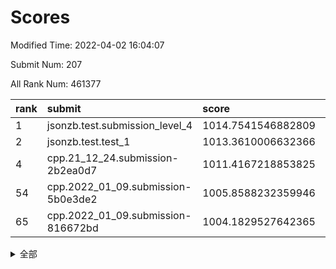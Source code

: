 # Scores

Modified Time: 2022-04-02 16:04:07

Submit Num: 207

All Rank Num: 461377

| rank |               submit               |       score        |       sigma        | pk_num |
| :--- | :--------------------------------- | :----------------- | :----------------- | :----- |
| 1    | jsonzb.test.submission_level_4     | 1014.7541546882809 | 0.82146697546982   | 8916   |
| 2    | jsonzb.test.test_1                 | 1013.3610006632366 | 0.7957747169523601 | 8920   |
| 4    | cpp.21_12_24.submission-2b2ea0d7   | 1011.4167218853825 | 0.7693492732014872 | 8916   |
| 54   | cpp.2022_01_09.submission-5b0e3de2 | 1005.8588232359946 | 0.7241762695302026 | 8917   |
| 65   | cpp.2022_01_09.submission-816672bd | 1004.1829527642365 | 0.715972618631939  | 8916   |


<details>
<summary>全部</summary>

| rank |                 submit                 |       score        |       sigma        | pk_num |
| :--- | :------------------------------------- | :----------------- | :----------------- | :----- |
| 1    | jsonzb.test.submission_level_4         | 1014.7541546882809 | 0.82146697546982   | 8916   |
| 2    | jsonzb.test.test_1                     | 1013.3610006632366 | 0.7957747169523601 | 8920   |
| 3    | gobigger.level_3.submission_level_3_12 | 1011.5816555905797 | 0.778713972289789  | 8917   |
| 4    | cpp.21_12_24.submission-2b2ea0d7       | 1011.4167218853825 | 0.7693492732014872 | 8916   |
| 5    | gobigger.level_3.submission_level_3_15 | 1011.0270548607132 | 0.7920045067855745 | 8911   |
| 6    | gobigger.level_3.submission_level_3_37 | 1010.9551834033243 | 0.7822131514310057 | 8910   |
| 7    | gobigger.level_3.submission_level_3_48 | 1010.8826897243168 | 0.7632907357180652 | 8914   |
| 8    | gobigger.level_3.submission_level_3_31 | 1010.8741703287951 | 0.7539947495437646 | 8909   |
| 9    | gobigger.level_3.submission_level_3_25 | 1010.793263601956  | 0.7829750644978107 | 8914   |
| 10   | gobigger.level_3.submission_level_3_35 | 1010.6956390653619 | 0.7741251031520054 | 8912   |
| 11   | gobigger.level_3.submission_level_3_16 | 1010.6942207850492 | 0.7604068546607788 | 8916   |
| 12   | gobigger.level_3.submission_level_3_4  | 1010.6100382508271 | 0.7392890776673415 | 8921   |
| 13   | gobigger.level_3.submission_level_3_24 | 1010.5201479484506 | 0.7608252438547667 | 8914   |
| 14   | gobigger.level_3.submission_level_3_17 | 1010.5099625121502 | 0.7545527058110731 | 8917   |
| 15   | gobigger.level_3.submission_level_3_47 | 1010.4913040917464 | 0.7650475960600898 | 8919   |
| 16   | gobigger.level_3.submission_level_3_20 | 1010.4824436986819 | 0.7644741033707151 | 8913   |
| 17   | gobigger.level_3.submission_level_3_42 | 1010.4796723226281 | 0.7796819195890173 | 8915   |
| 18   | gobigger.level_3.submission_level_3_22 | 1010.4623087089241 | 0.7648958797022167 | 8924   |
| 19   | gobigger.level_3.submission_level_3_7  | 1010.4221488341616 | 0.7481794124993267 | 8916   |
| 20   | gobigger.level_3.submission_level_3_8  | 1010.4175354222347 | 0.7654807198469112 | 8918   |
| 21   | gobigger.level_3.submission_level_3_13 | 1010.3986329204391 | 0.742740324731344  | 8917   |
| 22   | gobigger.level_3.submission_level_3_34 | 1010.3700180979466 | 0.7550502344055368 | 8914   |
| 23   | gobigger.level_3.submission_level_3_19 | 1010.3524346448338 | 0.7720367916167068 | 8915   |
| 24   | gobigger.level_3.submission_level_3_39 | 1010.3139384511909 | 0.751498083480158  | 8911   |
| 25   | gobigger.level_3.submission_level_3_5  | 1010.2432492217649 | 0.7810527834044191 | 8920   |
| 26   | gobigger.level_3.submission_level_3_33 | 1010.0772849670572 | 0.7700173842651691 | 8915   |
| 27   | gobigger.level_3.submission_level_3_2  | 1009.9790079968222 | 0.7582494613049504 | 8918   |
| 28   | gobigger.level_3.submission_level_3_23 | 1009.9715553859996 | 0.7653182050960966 | 8914   |
| 29   | gobigger.level_3.submission_level_3_40 | 1009.9677113864032 | 0.7425731887507072 | 8920   |
| 30   | gobigger.level_3.submission_level_3_30 | 1009.945690384108  | 0.7565283686213297 | 8913   |
| 31   | gobigger.level_3.submission_level_3_1  | 1009.9151547339396 | 0.7558703613168942 | 8913   |
| 32   | gobigger.level_3.submission_level_3_26 | 1009.841527739894  | 0.7571871084062409 | 8918   |
| 33   | gobigger.level_3.submission_level_3_38 | 1009.7929719968679 | 0.7438657176417791 | 8914   |
| 34   | gobigger.level_3.submission_level_3_10 | 1009.6671949340036 | 0.7596203172531709 | 8918   |
| 35   | gobigger.level_3.submission_level_3_43 | 1009.6457174216489 | 0.7580571690829012 | 8917   |
| 36   | gobigger.level_3.submission_level_3_27 | 1009.6013807807437 | 0.747248066023629  | 8919   |
| 37   | gobigger.level_3.submission_level_3_32 | 1009.5981636731855 | 0.755761447682549  | 8914   |
| 38   | gobigger.level_3.submission_level_3_29 | 1009.5887431936793 | 0.7381800553799757 | 8919   |
| 39   | gobigger.level_3.submission_level_3_44 | 1009.5698914445488 | 0.748894021131768  | 8919   |
| 40   | gobigger.level_3.submission_level_3_28 | 1009.5591143422021 | 0.7577123991317338 | 8917   |
| 41   | gobigger.level_3.submission_level_3_9  | 1009.4670198371346 | 0.7647970705247237 | 8916   |
| 42   | gobigger.level_3.submission_level_3_45 | 1009.3873278916697 | 0.7232111991861806 | 8920   |
| 43   | gobigger.level_3.submission_level_3_49 | 1009.313549624456  | 0.7367361027146387 | 8918   |
| 44   | gobigger.level_3.submission_level_3_21 | 1009.3083362858208 | 0.7424856994792111 | 8915   |
| 45   | gobigger.level_3.submission_level_3_0  | 1009.3019011543819 | 0.7752997677250852 | 8920   |
| 46   | gobigger.level_3.submission_level_3_41 | 1009.2146467120002 | 0.7406699462198152 | 8912   |
| 47   | gobigger.level_3.submission_level_3_14 | 1009.1807640861884 | 0.7573054155566266 | 8917   |
| 48   | gobigger.level_3.submission_level_3_11 | 1009.1551995842044 | 0.7461124615248437 | 8920   |
| 49   | gobigger.level_3.submission_level_3_6  | 1008.6123099708612 | 0.7220876423870356 | 8918   |
| 50   | gobigger.level_3.submission_level_3_3  | 1008.5902346598831 | 0.7360924592378392 | 8912   |
| 51   | gobigger.level_3.submission_level_3_46 | 1008.5592027096477 | 0.7423867793096226 | 8916   |
| 52   | gobigger.level_3.submission_level_3_18 | 1008.0979335813382 | 0.7495054388404114 | 8919   |
| 53   | gobigger.level_3.submission_level_3_36 | 1007.3603985859783 | 0.745747383202856  | 8911   |
| 54   | cpp.2022_01_09.submission-5b0e3de2     | 1005.8588232359946 | 0.7241762695302026 | 8917   |
| 55   | gobigger.level_1.submission_level_1_1  | 1004.9733075888321 | 0.7208201558356958 | 8916   |
| 56   | gobigger.level_1.submission_level_1_17 | 1004.5677956736157 | 0.7241392148099998 | 8913   |
| 57   | gobigger.level_1.submission_level_1_0  | 1004.5506814851076 | 0.7339225033202805 | 8917   |
| 58   | gobigger.level_1.submission_level_1_3  | 1004.5463686790987 | 0.7108740909628691 | 8915   |
| 59   | gobigger.level_1.submission_level_1_9  | 1004.5115080216098 | 0.7228606811589319 | 8911   |
| 60   | gobigger.level_1.submission_level_1_7  | 1004.443936803163  | 0.7190494638456085 | 8912   |
| 61   | gobigger.level_1.submission_level_1_18 | 1004.2799913617949 | 0.7208314455245435 | 8921   |
| 62   | gobigger.level_1.submission_level_1_47 | 1004.2283202330451 | 0.7188743393201276 | 8910   |
| 63   | gobigger.level_1.submission_level_1_46 | 1004.202068711254  | 0.7124176097595747 | 8916   |
| 64   | gobigger.level_1.submission_level_1_49 | 1004.1935807219589 | 0.71744130298226   | 8918   |
| 65   | cpp.2022_01_09.submission-816672bd     | 1004.1829527642365 | 0.715972618631939  | 8916   |
| 66   | gobigger.level_1.submission_level_1_27 | 1004.1492304669955 | 0.7257960549507619 | 8920   |
| 67   | gobigger.level_1.submission_level_1_11 | 1004.0471645030314 | 0.7185314459294774 | 8916   |
| 68   | gobigger.level_1.submission_level_1_12 | 1003.999711054244  | 0.71115017390807   | 8914   |
| 69   | gobigger.level_1.submission_level_1_14 | 1003.9653023006161 | 0.7045465050844085 | 8917   |
| 70   | gobigger.level_1.submission_level_1_22 | 1003.9590360312385 | 0.712370025214061  | 8917   |
| 71   | gobigger.level_1.submission_level_1_41 | 1003.8897470001392 | 0.7187437857546756 | 8911   |
| 72   | gobigger.level_1.submission_level_1_44 | 1003.8303272448018 | 0.7288119793874079 | 8912   |
| 73   | gobigger.level_1.submission_level_1_38 | 1003.8203309412247 | 0.7236631338368058 | 8911   |
| 74   | gobigger.level_1.submission_level_1_45 | 1003.7997785106477 | 0.7173024085186315 | 8917   |
| 75   | gobigger.level_1.submission_level_1_34 | 1003.7665262285121 | 0.7062111707781733 | 8923   |
| 76   | gobigger.level_1.submission_level_1_20 | 1003.7533910667222 | 0.7185593538395623 | 8916   |
| 77   | gobigger.level_1.submission_level_1_36 | 1003.7168484061648 | 0.7160418284566076 | 8916   |
| 78   | gobigger.level_1.submission_level_1_31 | 1003.6681925368151 | 0.7218053310051277 | 8907   |
| 79   | gobigger.level_1.submission_level_1_2  | 1003.661339959575  | 0.7155447608366201 | 8921   |
| 80   | gobigger.level_1.submission_level_1_29 | 1003.6282764498346 | 0.7106768298652701 | 8911   |
| 81   | gobigger.level_1.submission_level_1_33 | 1003.5509856730362 | 0.7296093151975229 | 8916   |
| 82   | gobigger.level_1.submission_level_1_26 | 1003.4638183246582 | 0.7097561097993839 | 8917   |
| 83   | gobigger.level_1.submission_level_1_35 | 1003.4338192425633 | 0.7185294481816922 | 8918   |
| 84   | gobigger.level_1.submission_level_1_28 | 1003.4306151572528 | 0.7042958640256571 | 8920   |
| 85   | gobigger.level_1.submission_level_1_40 | 1003.4121571730909 | 0.7215597796442643 | 8911   |
| 86   | gobigger.level_1.submission_level_1_48 | 1003.3325726436427 | 0.7280148211714906 | 8911   |
| 87   | gobigger.level_1.submission_level_1_37 | 1003.2602004671118 | 0.719804914801656  | 8915   |
| 88   | gobigger.level_1.submission_level_1_10 | 1003.2298975363345 | 0.7105366036941627 | 8916   |
| 89   | gobigger.level_1.submission_level_1_32 | 1003.0782576041805 | 0.7100400512041894 | 8922   |
| 90   | gobigger.level_1.submission_level_1_4  | 1002.952253753406  | 0.7146507732617279 | 8922   |
| 91   | gobigger.level_1.submission_level_1_25 | 1002.945049914805  | 0.7137678893164459 | 8915   |
| 92   | gobigger.level_1.submission_level_1_8  | 1002.9115819455466 | 0.7160424679028229 | 8918   |
| 93   | gobigger.level_1.submission_level_1_13 | 1002.8840064318363 | 0.7147514544305766 | 8918   |
| 94   | gobigger.level_1.submission_level_1_43 | 1002.7904554586422 | 0.7139166703614942 | 8918   |
| 95   | gobigger.level_1.submission_level_1_5  | 1002.7719131630922 | 0.7180078780531991 | 8915   |
| 96   | gobigger.level_1.submission_level_1_19 | 1002.7510042689752 | 0.7079702146382059 | 8916   |
| 97   | gobigger.level_1.submission_level_1_30 | 1002.616858131691  | 0.7073992614231539 | 8916   |
| 98   | gobigger.level_1.submission_level_1_23 | 1002.5905697568287 | 0.7072648729831917 | 8914   |
| 99   | gobigger.level_1.submission_level_1_6  | 1002.4188446647474 | 0.7111954998847883 | 8918   |
| 100  | gobigger.level_1.submission_level_1_21 | 1002.3722393859823 | 0.7126332263005756 | 8916   |
| 101  | gobigger.level_1.submission_level_1_16 | 1002.2096783705437 | 0.716741996706527  | 8919   |
| 102  | gobigger.level_1.submission_level_1_15 | 1002.146105078914  | 0.718647595135594  | 8916   |
| 103  | gobigger.level_1.submission_level_1_24 | 1001.6031759837654 | 0.7070057202176435 | 8917   |
| 104  | gobigger.level_1.submission_level_1_42 | 1001.5347234519106 | 0.7097410189323418 | 8920   |
| 105  | gobigger.level_1.submission_level_1_39 | 1001.2161703278013 | 0.7081608135800078 | 8914   |
| 106  | gobigger.random.submission_random_19   | 998.0122388062763  | 0.7129591487982944 | 8917   |
| 107  | gobigger.random.submission_random_29   | 997.6021943392891  | 0.70516756073062   | 8920   |
| 108  | gobigger.random.submission_random_12   | 997.4936477332598  | 0.6965248821783052 | 8912   |
| 109  | gobigger.random.submission_random_10   | 997.1178068468157  | 0.6995419800832925 | 8910   |
| 110  | gobigger.random.submission_random_31   | 997.0487657697546  | 0.7080162995316109 | 8910   |
| 111  | gobigger.random.submission_random_4    | 996.8341341889155  | 0.7007294223903398 | 8923   |
| 112  | gobigger.random.submission_random_6    | 996.8217103864573  | 0.7140967293192253 | 8916   |
| 113  | gobigger.random.submission_random_11   | 996.6919214393524  | 0.7013707668034568 | 8919   |
| 114  | gobigger.random.submission_random_48   | 996.582944688851   | 0.7111127270299947 | 8919   |
| 115  | gobigger.random.submission_random_36   | 996.5633476766292  | 0.7080000517040919 | 8914   |
| 116  | gobigger.random.submission_random_49   | 996.5367381579402  | 0.709316405297757  | 8914   |
| 117  | gobigger.random.submission_random_1    | 996.4699195435638  | 0.7180098503495993 | 8913   |
| 118  | gobigger.random.submission_random_21   | 996.4200307111917  | 0.7167589848685659 | 8921   |
| 119  | gobigger.random.submission_random_42   | 996.3419718306895  | 0.7115263922063578 | 8917   |
| 120  | gobigger.random.submission_random_3    | 996.3344002455963  | 0.7161472886617418 | 8918   |
| 121  | gobigger.random.submission_random_43   | 996.3069560731183  | 0.7164669272474948 | 8916   |
| 122  | gobigger.random.submission_random_2    | 996.2848246677822  | 0.7081566076439755 | 8911   |
| 123  | gobigger.random.submission_random_14   | 996.2748400426727  | 0.700863541237047  | 8917   |
| 124  | gobigger.random.submission_random_7    | 996.2487874377515  | 0.7148447569695868 | 8914   |
| 125  | gobigger.random.submission_random_5    | 996.2369383944487  | 0.7173278816854448 | 8916   |
| 126  | gobigger.random.submission_random_24   | 996.2024517266086  | 0.7041947629030335 | 8909   |
| 127  | gobigger.random.submission_random_26   | 996.202372876065   | 0.7186571655521357 | 8910   |
| 128  | gobigger.random.submission_random_23   | 996.1994071601773  | 0.7124623821091944 | 8921   |
| 129  | gobigger.random.submission_random_9    | 996.1908963181014  | 0.7258762710700352 | 8914   |
| 130  | gobigger.random.submission_random_0    | 996.078265163697   | 0.7182891803706324 | 8916   |
| 131  | gobigger.random.submission_random_33   | 996.0723717041272  | 0.7141852011884039 | 8916   |
| 132  | gobigger.random.submission_random_45   | 996.0475860527445  | 0.7169986018234316 | 8913   |
| 133  | gobigger.random.submission_random_30   | 996.0151073389429  | 0.7130040956514611 | 8917   |
| 134  | gobigger.random.submission_random_44   | 995.988954061328   | 0.7056079439129014 | 8920   |
| 135  | gobigger.random.submission_random_8    | 995.9580299936711  | 0.7259783512887806 | 8915   |
| 136  | gobigger.random.submission_random_22   | 995.9378704863683  | 0.7156392057947651 | 8917   |
| 137  | gobigger.random.submission_random_46   | 995.8844853375248  | 0.7279132367438731 | 8918   |
| 138  | gobigger.random.submission_random_18   | 995.8256259618864  | 0.718251622990557  | 8914   |
| 139  | gobigger.random.submission_random_37   | 995.8136591340588  | 0.7233393873762682 | 8909   |
| 140  | gobigger.random.submission_random_39   | 995.80747407016    | 0.6991755435547826 | 8909   |
| 141  | gobigger.random.submission_random_17   | 995.7665423082902  | 0.7091803941048532 | 8921   |
| 142  | gobigger.random.submission_random_41   | 995.7131798100497  | 0.707515404079251  | 8911   |
| 143  | gobigger.random.submission_random_15   | 995.7028024076027  | 0.7182268519026436 | 8916   |
| 144  | gobigger.random.submission_random_47   | 995.6579801454466  | 0.7115510243536917 | 8915   |
| 145  | gobigger.random.submission_random_16   | 995.6503677010147  | 0.7043968586982376 | 8917   |
| 146  | gobigger.random.submission_random_35   | 995.6381638253122  | 0.7022045149671401 | 8917   |
| 147  | gobigger.random.submission_random_20   | 995.6130182723039  | 0.7229234014278227 | 8914   |
| 148  | gobigger.random.submission_random_38   | 995.6072163946294  | 0.7176176417152829 | 8914   |
| 149  | gobigger.random.submission_random_40   | 995.5779457960173  | 0.6971711783754191 | 8916   |
| 150  | gobigger.random.submission_random_27   | 995.5618435031435  | 0.7169841662022752 | 8914   |
| 151  | gobigger.random.submission_random_32   | 995.3713414345794  | 0.7226420454231852 | 8912   |
| 152  | gobigger.random.submission_random_13   | 995.3380260572008  | 0.7132564715110633 | 8915   |
| 153  | gobigger.random.submission_random_34   | 995.2844219649188  | 0.722784107143126  | 8915   |
| 154  | gobigger.random.submission_random_25   | 994.91881012696    | 0.7105660460998389 | 8918   |
| 155  | gobigger.level_2.submission_level_2_35 | 994.8313028537192  | 0.7294947822351925 | 8917   |
| 156  | gobigger.random.submission_random_28   | 994.4919268206576  | 0.7168589899104826 | 8918   |
| 157  | gobigger.level_2.submission_level_2_36 | 993.8804094927673  | 0.7388294307662506 | 8914   |
| 158  | gobigger.level_2.submission_level_2_19 | 993.4435006106133  | 0.7317107264813306 | 8919   |
| 159  | gobigger.level_2.submission_level_2_43 | 993.426320252076   | 0.7310344441173809 | 8918   |
| 160  | gobigger.level_2.submission_level_2_39 | 993.3940350365962  | 0.746731319448069  | 8917   |
| 161  | gobigger.level_2.submission_level_2_3  | 993.1595194639999  | 0.7273568771611439 | 8919   |
| 162  | gobigger.level_2.submission_level_2_41 | 992.8801440244317  | 0.7401495910387325 | 8917   |
| 163  | gobigger.level_2.submission_level_2_49 | 992.7360886709414  | 0.74654676324042   | 8913   |
| 164  | gobigger.level_2.submission_level_2_40 | 992.7015783768956  | 0.7391191340731765 | 8910   |
| 165  | gobigger.level_2.submission_level_2_32 | 992.6422049605467  | 0.7527958282216388 | 8916   |
| 166  | gobigger.level_2.submission_level_2_31 | 992.4638381206236  | 0.7450649842011523 | 8914   |
| 167  | gobigger.level_2.submission_level_2_28 | 992.4304219614254  | 0.7498016929318638 | 8920   |
| 168  | gobigger.level_2.submission_level_2_4  | 992.3950740939656  | 0.7305064868860092 | 8913   |
| 169  | gobigger.level_2.submission_level_2_27 | 992.3813811450705  | 0.7461578240987762 | 8916   |
| 170  | gobigger.level_2.submission_level_2_37 | 992.3721516170939  | 0.7576374691078376 | 8914   |
| 171  | gobigger.level_2.submission_level_2_5  | 992.3130063866641  | 0.7572311328391194 | 8910   |
| 172  | gobigger.level_2.submission_level_2_12 | 992.2561723315687  | 0.7572724750798504 | 8916   |
| 173  | gobigger.level_2.submission_level_2_16 | 992.2557046754512  | 0.7434429616838076 | 8912   |
| 174  | gobigger.level_2.submission_level_2_47 | 992.2271091322449  | 0.7540764488256154 | 8913   |
| 175  | gobigger.level_2.submission_level_2_18 | 992.2248333903016  | 0.7517655527436817 | 8913   |
| 176  | gobigger.level_2.submission_level_2_34 | 992.1022956442804  | 0.7515687317422611 | 8911   |
| 177  | gobigger.level_2.submission_level_2_25 | 992.0627275917008  | 0.7392777658193292 | 8914   |
| 178  | gobigger.level_2.submission_level_2_7  | 991.9913282246175  | 0.7314427615033452 | 8914   |
| 179  | gobigger.level_2.submission_level_2_33 | 991.9863157897599  | 0.7416622103678762 | 8912   |
| 180  | gobigger.level_2.submission_level_2_11 | 991.9650842718816  | 0.7409863680620653 | 8914   |
| 181  | gobigger.level_2.submission_level_2_44 | 991.8247566380973  | 0.7537013362182418 | 8915   |
| 182  | gobigger.level_2.submission_level_2_15 | 991.7961974210737  | 0.750676596363067  | 8908   |
| 183  | gobigger.level_2.submission_level_2_46 | 991.7847150928882  | 0.7447217122474761 | 8917   |
| 184  | gobigger.level_2.submission_level_2_8  | 991.7570222934711  | 0.7527350654662971 | 8906   |
| 185  | gobigger.level_2.submission_level_2_30 | 991.7393536296023  | 0.7425059244706195 | 8913   |
| 186  | gobigger.level_2.submission_level_2_1  | 991.6785961503307  | 0.7506998185456578 | 8909   |
| 187  | gobigger.level_2.submission_level_2_14 | 991.6269155524241  | 0.7576068943894466 | 8915   |
| 188  | gobigger.level_2.submission_level_2_24 | 991.5916270775774  | 0.7595620105166938 | 8918   |
| 189  | gobigger.level_2.submission_level_2_48 | 991.5417375048823  | 0.7744650705136794 | 8915   |
| 190  | gobigger.level_2.submission_level_2_21 | 991.4954762283735  | 0.7608101168244966 | 8912   |
| 191  | gobigger.level_2.submission_level_2_6  | 991.3734133072594  | 0.749547672547197  | 8917   |
| 192  | gobigger.level_2.submission_level_2_38 | 991.3515728653472  | 0.7759391600524052 | 8918   |
| 193  | gobigger.level_2.submission_level_2_10 | 991.3330263337264  | 0.7445631119568755 | 8916   |
| 194  | gobigger.level_2.submission_level_2_0  | 991.3241884356219  | 0.7357667424181391 | 8914   |
| 195  | gobigger.level_2.submission_level_2_22 | 991.3087357450428  | 0.7724691773695302 | 8918   |
| 196  | gobigger.level_2.submission_level_2_26 | 991.1351103895213  | 0.7692570614462272 | 8914   |
| 197  | gobigger.level_2.submission_level_2_29 | 991.0950344772428  | 0.7519653697734414 | 8915   |
| 198  | gobigger.level_2.submission_level_2_20 | 991.0362057630701  | 0.7585204112604392 | 8915   |
| 199  | gobigger.level_2.submission_level_2_42 | 990.988050026929   | 0.7760003894302452 | 8921   |
| 200  | gobigger.level_2.submission_level_2_13 | 990.9405920914808  | 0.7675724177597548 | 8912   |
| 201  | gobigger.level_2.submission_level_2_45 | 990.9114275320263  | 0.751295917583425  | 8917   |
| 202  | gobigger.level_2.submission_level_2_9  | 990.4897971454402  | 0.7786461151679918 | 8917   |
| 203  | gobigger.level_2.submission_level_2_23 | 990.3539251517799  | 0.7732283042906524 | 8916   |
| 204  | gobigger.level_2.submission_level_2_2  | 990.3232978952866  | 0.8002554017018777 | 8911   |
| 205  | gobigger.level_2.submission_level_2_17 | 989.0128907787791  | 0.7750932214855153 | 8918   |
| 206  | gobigger.none.submission_none_0        | 978.9952235231295  | 1.3853425437097404 | 8912   |
| 207  | gobigger.none.submission_none_1        | 973.9656438360781  | 1.8053631337332687 | 8918   |

</details>
